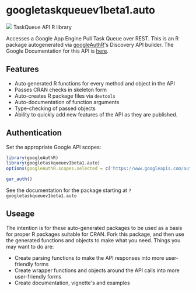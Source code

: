 # googletaskqueuev1beta1.auto
![](https://www.google.com/images/icons/product/app_engine-32.png)
TaskQueue API R library

Accesses a Google App Engine Pull Task Queue over REST.
This is an R package autogenerated via [googleAuthR](http://code.markedmondson.me/googleAuthR)'s Discovery API builder. 
The Google Documentation for this API is [here](https://developers.google.com/appengine/docs/python/taskqueue/rest).

## Features 
 * Auto generated R functions for every method and object in the API
 * Passes CRAN checks in skeleton form
 * Auto-creates R package files via `devtools`
 * Auto-documentation of function arguments
 * Type-checking of passed objects
 * Ability to quickly add new features of the API as they are published.

## Authentication
Set the appropriate Google API scopes:

```r
library(googleAuthR)
library(googletaskqueuev1beta1.auto)
options(googleAuthR.scopes.selected = c('https://www.googleapis.com/auth/taskqueue', 'https://www.googleapis.com/auth/taskqueue.consumer'))

gar_auth()
```
 See the documentation for the package starting at `?googletaskqueuev1beta1.auto`
## Useage
The intention is for these auto-generated packages to be used as a basis for proper R packages suitable for CRAN.
Fork this package, and then use the generated functions and objects to make what you need.
Things you may want to do are:
* Create parsing functions to make the API responses into more user-friendly forms
* Create wrapper functions and objects around the API calls into more user-friendly forms
* Create documentation, vignette's and examples

